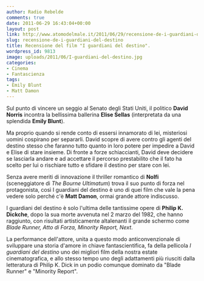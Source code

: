 ```yaml
---
author: Radio Rebelde
comments: true
date: 2011-06-29 16:43:04+00:00
layout: post
link: http://www.atomodelmale.it/2011/06/29/recensione-de-i-guardiani-del-destino/
slug: recensione-de-i-guardiani-del-destino
title: Recensione del film "I guardiani del destino".
wordpress_id: 9813
image: uploads/2011/06/I-guardiani-del-destino.jpg
categories:
- Cinema
- Fantascienza
tags:
- Emily Blunt
- Matt Damon
---
```



Sul punto di vincere un seggio al Senato degli Stati Uniti, il politico **David Norris** incontra la bellissima ballerina **Elise Sellas** (interpretata da una splendida **Emily Blunt**).

Ma proprio quando si rende conto di essersi innamorato di lei, misteriosi uomini cospirano per separarli. David scopre di avere contro gli agenti del destino stesso che faranno tutto quanto in loro potere per impedire a David e Elise di stare insieme. Di fronte a forze schiaccianti, David deve decidere se lasciarla andare e ad accettare il percorso prestabilito che il fato ha scelto per lui o rischiare tutto e sfidare il destino per stare con lei.

Senza avere meriti di innovazione  il thriller romantico di **Nolfi** (sceneggiatore di _The Bourne Ultimatum_) trova il suo punto di forza nel protagonista, così I guardiani del destino è uno di quei film che vale la pena vedere solo perché c'è **Matt Damon**, ormai grande attore indiscusso.

I guardiani del destino è solo l'ultima delle tantissime opere di **Philip K. Dickche**, dopo la sua morte avvenuta nel 2 marzo del 1982, che hanno raggiunto, con risultati artisticamente altalenanti il grande schermo come _Blade Runner, Atto di Forza, Minority Report, Next_.

La performance dell'attore, unita a questo modo anticonvenzionale di sviluppare una storia d'amore in chiave fantascientifica, fa della pellicola _I guardiani del destino_ uno dei migliori film della nostra estate cinematografica, e allo stesso tempo uno degli adattamenti più riusciti dalla letteratura di Philip K. Dick in un podio comunque dominato da "Blade Runner" e "Minority Report".
